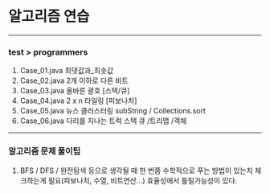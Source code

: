# 알고리즘 연습
---
### test > programmers
1. Case_01.java  최댓값과_최솟값
2. Case_02.java 2개 이하로 다른 비트
3. Case_03.java 올바른 괄호 [스택/큐]
4. Case_04.java 2 x n 타일링 [피보나치]
5. Case_05.java 뉴스 클러스터링 subString /  Collections.sort
5. Case_06.java 다리를 지나는 트럭 스택 큐 /트리맵 /객체
---
### 알고리즘 문제 풀이팁
1. BFS / DFS / 완전탐색 등으로 생각될 때 한 번쯤 수학적으로 푸는 방법이 있는치 체크하는게 필요(피보나치, 수열, 비트연산...) 효율성에서 틀릴가능성이 있다.
